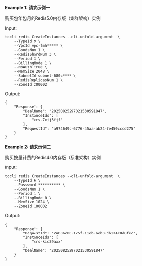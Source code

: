 **Example 1: 请求示例一**

购买包年包月的Redis5.0内存版（集群架构）实例

Input: 

```
tccli redis CreateInstances --cli-unfold-argument  \
    --TypeId 9 \
    --VpcId vpc-fmh***** \
    --GoodsNum 1 \
    --RedisShardNum 3 \
    --Period 3 \
    --BillingMode 1 \
    --NoAuth true \
    --MemSize 2048 \
    --SubnetId subnet-680c**** \
    --RedisReplicasNum 1 \
    --ZoneId 200002
```

Output: 
```
{
    "Response": {
        "DealName": "20250825297021530591847",
        "InstanceIds": [
            "crs-7xij3fjf"
        ],
        "RequestId": "a974649c-6776-45aa-ab24-7e450cccd275"
    }
}
```

**Example 2: 请求示例二**

购买按量计费的Redis4.0内存版（标准架构）实例

Input: 

```
tccli redis CreateInstances --cli-unfold-argument  \
    --TypeId 6 \
    --Password ********** \
    --GoodsNum 1 \
    --Period 1 \
    --BillingMode 0 \
    --MemSize 1024 \
    --ZoneId 100002
```

Output: 
```
{
    "Response": {
        "RequestId": "2a836c00-175f-11eb-aeb3-db134c8d8fec",
        "InstanceIds": [
            "crs-kic39axx"
        ],
        "DealName": "20250825297021530591847"
    }
}
```

